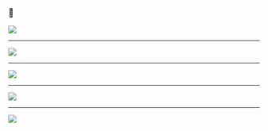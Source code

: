 ### 👋
![](https://readme-typing-svg.herokuapp.com/?lines=%22Hello%2C%20World!%22;%22!dlroW%2C%20olleH%22&center=true&size=30)

* * *

![](https://github-readme-stats.vercel.app/api?username=OneKissAndOneShot&theme=dark&show_icons=true)

* * *

![](https://github-readme-streak-stats.herokuapp.com/?user=OneKissAndOneShot&theme=dark)

* * *

![](https://github-readme-stats.vercel.app/api/top-langs/?username=OneKissAndOneShot&layout=compact&theme=dark)

* * *

![](https://github-profile-trophy.vercel.app/?username=onekissandoneshot)

<!--
- 🔭 I’m currently working on ...
- 🌱 I’m currently learning ...
- 👯 I’m looking to collaborate on ...
- 🤔 I’m looking for help with ...
- 💬 Ask me about ...
- 📫 How to reach me: ...
- 😄 Pronouns: ...
- ⚡ Fun fact: ...
-->

